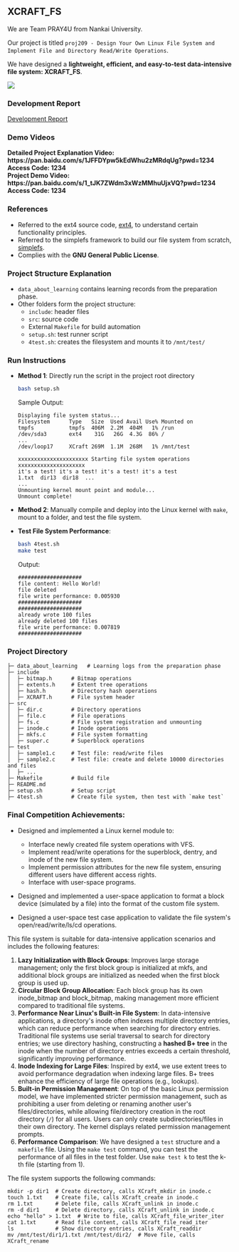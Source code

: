 ## XCRAFT_FS

We are Team PRAY4U from Nankai University.

Our project is titled `proj209 - Design Your Own Linux File System and Implement File and Directory Read/Write Operations`.

We have designed a **lightweight, efficient, and easy-to-test data-intensive file system: XCRAFT_FS**.

![](./show.gif)

### Development Report

[Development Report](./XCRAFT开发文档.pdf)

### Demo Videos

<div>
    <b>Detailed Project Explanation Video: https://pan.baidu.com/s/1JFFDYpw5kEdWhu2zMRdqUg?pwd=1234</b><br>
    <b>Access Code: 1234</b><br>
</div>

<div>
    <b>Project Demo Video: https://pan.baidu.com/s/1_tJK7ZWdm3xWzMMhuUjxVQ?pwd=1234</b><br>
    <b>Access Code: 1234</b><br>
</div>

### References

- Referred to the ext4 source code, [ext4](https://github.com/torvalds/linux/tree/master/fs/ext4), to understand certain functionality principles.
- Referred to the simplefs framework to build our file system from scratch, [simplefs](https://github.com/sysprog21/simplefs/tree/master).
- Complies with the **GNU General Public License**.

### Project Structure Explanation

- `data_about_learning` contains learning records from the preparation phase.
- Other folders form the project structure:
  - `include`: header files
  - `src`: source code
  - External `Makefile` for build automation
  - `setup.sh`: test runner script
  - `4test.sh`: creates the filesystem and mounts it to `/mnt/test/`

### Run Instructions

- **Method 1**: Directly run the script in the project root directory

  ```bash
  bash setup.sh
  ```

  Sample Output:

  ```
  Displaying file system status...
  Filesystem      Type   Size  Used Avail Use% Mounted on
  tmpfs           tmpfs  406M  2.2M  404M   1% /run
  /dev/sda3       ext4    31G   26G  4.3G  86% /
  ...
  /dev/loop17     XCraft 269M  1.1M  268M   1% /mnt/test

  xxxxxxxxxxxxxxxxxxxxxx Starting file system operations xxxxxxxxxxxxxxxxxxxxx
  it's a test! it's a test! it's a test! it's a test
  1.txt  dir13  dir18  ...
  ...
  Unmounting kernel mount point and module...
  Unmount complete!
  ```

- **Method 2**: Manually compile and deploy into the Linux kernel with `make`, mount to a folder, and test the file system.

- **Test File System Performance**:

  ```bash
  bash 4test.sh
  make test
  ```

  Output:

  ```
  ####################
  file content: Hello World!
  file deleted
  file write performance: 0.005930
  ####################
  ####################
  already wrote 100 files
  already deleted 100 files
  file write performance: 0.007819
  ####################
  ```

### Project Directory

```
├─ data_about_learning   # Learning logs from the preparation phase
├─ include
│  ├─ bitmap.h      # Bitmap operations
│  ├─ extents.h     # Extent tree operations
│  ├─ hash.h        # Directory hash operations
│  ├─ XCRAFT.h      # File system header
├─ src
│  ├─ dir.c         # Directory operations
│  ├─ file.c        # File operations
│  ├─ fs.c          # File system registration and unmounting
│  ├─ inode.c       # Inode operations
│  ├─ mkfs.c        # File system formatting
│  ├─ super.c       # Superblock operations
├─ test
│  ├─ sample1.c     # Test file: read/write files
│  ├─ sample2.c     # Test file: create and delete 10000 directories and files
│  ├─ ...
├─ Makefile         # Build file
├─ README.md
├─ setup.sh         # Setup script
├─ 4test.sh         # Create file system, then test with `make test`
```

### Final Competition Achievements:

- Designed and implemented a Linux kernel module to:
  - Interface newly created file system operations with VFS.
  - Implement read/write operations for the superblock, dentry, and inode of the new file system.
  - Implement permission attributes for the new file system, ensuring different users have different access rights.
  - Interface with user-space programs.

- Designed and implemented a user-space application to format a block device (simulated by a file) into the format of the custom file system.

- Designed a user-space test case application to validate the file system's open/read/write/ls/cd operations.

This file system is suitable for data-intensive application scenarios and includes the following features:

1. **Lazy Initialization with Block Groups**: Improves large storage management; only the first block group is initialized at mkfs, and additional block groups are initialized as needed when the first block group is used up.
2. **Circular Block Group Allocation**: Each block group has its own inode_bitmap and block_bitmap, making management more efficient compared to traditional file systems.
3. **Performance Near Linux's Built-in File System**: In data-intensive applications, a directory's inode often indexes multiple directory entries, which can reduce performance when searching for directory entries. Traditional file systems use serial traversal to search for directory entries; we use directory hashing, constructing a **hashed B+ tree** in the inode when the number of directory entries exceeds a certain threshold, significantly improving performance.
4. **Inode Indexing for Large Files**: Inspired by ext4, we use extent trees to avoid performance degradation when indexing large files. B+ trees enhance the efficiency of large file operations (e.g., lookups).
5. **Built-in Permission Management**: On top of the basic Linux permission model, we have implemented stricter permission management, such as prohibiting a user from deleting or renaming another user's files/directories, while allowing file/directory creation in the root directory (`/`) for all users. Users can only create subdirectories/files in their own directory. The kernel displays related permission management prompts.
6. **Performance Comparison**: We have designed a `test` structure and a `makefile` file. Using the `make test` command, you can test the performance of all files in the test folder. Use `make test k` to test the k-th file (starting from 1).

The file system supports the following commands:

```shell
mkdir -p dir1  # Create directory, calls XCraft_mkdir in inode.c
touch 1.txt    # Create file, calls XCraft_create in inode.c
rm 1.txt       # Delete file, calls XCraft_unlink in inode.c
rm -d dir1     # Delete directory, calls XCraft_unlink in inode.c
echo "hello" > 1.txt  # Write to file, calls XCraft_file_writer_iter
cat 1.txt      # Read file content, calls XCraft_file_read_iter
ls             # Show directory entries, calls XCraft_readdir
mv /mnt/test/dir1/1.txt /mnt/test/dir2/  # Move file, calls XCraft_rename
```